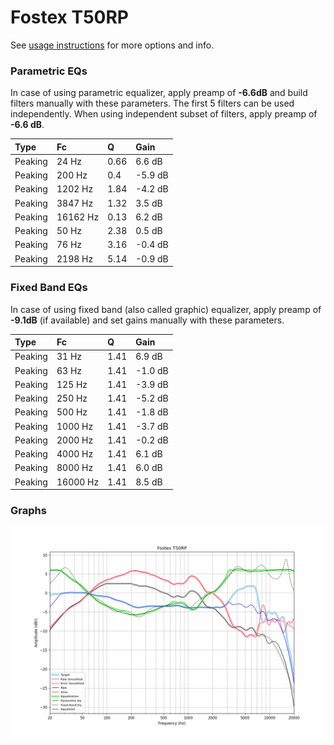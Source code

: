# Fostex T50RP
See [usage instructions](https://github.com/jaakkopasanen/AutoEq#usage) for more options and info.

### Parametric EQs
In case of using parametric equalizer, apply preamp of **-6.6dB** and build filters manually
with these parameters. The first 5 filters can be used independently.
When using independent subset of filters, apply preamp of **-6.6 dB**.

| Type    | Fc       |    Q | Gain    |
|:--------|:---------|:-----|:--------|
| Peaking | 24 Hz    | 0.66 | 6.6 dB  |
| Peaking | 200 Hz   | 0.4  | -5.9 dB |
| Peaking | 1202 Hz  | 1.84 | -4.2 dB |
| Peaking | 3847 Hz  | 1.32 | 3.5 dB  |
| Peaking | 16162 Hz | 0.13 | 6.2 dB  |
| Peaking | 50 Hz    | 2.38 | 0.5 dB  |
| Peaking | 76 Hz    | 3.16 | -0.4 dB |
| Peaking | 2198 Hz  | 5.14 | -0.9 dB |

### Fixed Band EQs
In case of using fixed band (also called graphic) equalizer, apply preamp of **-9.1dB**
(if available) and set gains manually with these parameters.

| Type    | Fc       |    Q | Gain    |
|:--------|:---------|:-----|:--------|
| Peaking | 31 Hz    | 1.41 | 6.9 dB  |
| Peaking | 63 Hz    | 1.41 | -1.0 dB |
| Peaking | 125 Hz   | 1.41 | -3.9 dB |
| Peaking | 250 Hz   | 1.41 | -5.2 dB |
| Peaking | 500 Hz   | 1.41 | -1.8 dB |
| Peaking | 1000 Hz  | 1.41 | -3.7 dB |
| Peaking | 2000 Hz  | 1.41 | -0.2 dB |
| Peaking | 4000 Hz  | 1.41 | 6.1 dB  |
| Peaking | 8000 Hz  | 1.41 | 6.0 dB  |
| Peaking | 16000 Hz | 1.41 | 8.5 dB  |

### Graphs
![](./Fostex%20T50RP.png)